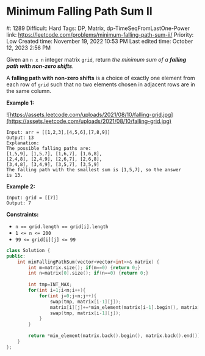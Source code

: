 # Minimum Falling Path Sum II

#: 1289
Difficult: Hard
Tags: DP, Matrix, dp-TimeSeqFromLastOne-Power
link: https://leetcode.com/problems/minimum-falling-path-sum-ii/
Priority: Low
Created time: November 19, 2022 10:53 PM
Last edited time: October 12, 2023 2:56 PM

Given an `n x n` integer matrix `grid`, return *the minimum sum of a **falling path with non-zero shifts***.

A **falling path with non-zero shifts** is a choice of exactly one element from each row of `grid` such that no two elements chosen in adjacent rows are in the same column.

**Example 1:**

![https://assets.leetcode.com/uploads/2021/08/10/falling-grid.jpg](https://assets.leetcode.com/uploads/2021/08/10/falling-grid.jpg)

```
Input: arr = [[1,2,3],[4,5,6],[7,8,9]]
Output: 13
Explanation:
The possible falling paths are:
[1,5,9], [1,5,7], [1,6,7], [1,6,8],
[2,4,8], [2,4,9], [2,6,7], [2,6,8],
[3,4,8], [3,4,9], [3,5,7], [3,5,9]
The falling path with the smallest sum is [1,5,7], so the answer is 13.

```

**Example 2:**

```
Input: grid = [[7]]
Output: 7

```

**Constraints:**

- `n == grid.length == grid[i].length`
- `1 <= n <= 200`
- `99 <= grid[i][j] <= 99`

```cpp
class Solution {
public:
    int minFallingPathSum(vector<vector<int>>& matrix) {
        int m=matrix.size(); if(m==0) {return 0;}
        int n=matrix[0].size(); if(n==0) {return 0;}
        
        int tmp=INT_MAX;
        for(int i=1;i<m;i++){
            for(int j=0;j<n;j++){
                swap(tmp, matrix[i-1][j]);
                matrix[i][j]+=*min_element(matrix[i-1].begin(), matrix[i-1].end());
                swap(tmp, matrix[i-1][j]);
            }
        }
        
        return *min_element(matrix.back().begin(), matrix.back().end());
    }
};
```